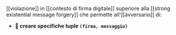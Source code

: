 [[violazione]] in [[contesto di firma digitale]] superiore alla [[strong existential message forgery]] che permette all'[[avversario]] di:

- **📜 creare specifiche tuple `(firma, messaggio)`**
